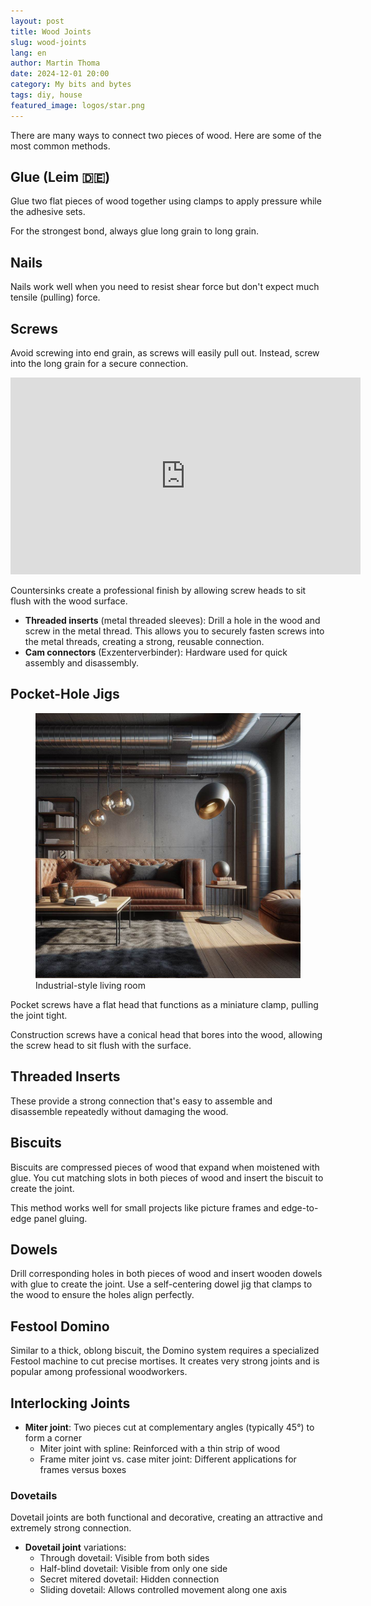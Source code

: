 ```yaml
---
layout: post
title: Wood Joints
slug: wood-joints
lang: en
author: Martin Thoma
date: 2024-12-01 20:00
category: My bits and bytes
tags: diy, house
featured_image: logos/star.png
---
```

There are many ways to connect two pieces of wood. Here are some of the most common methods.

## Glue (Leim 🇩🇪)

Glue two flat pieces of wood together using clamps to apply pressure while the adhesive sets.

For the strongest bond, always glue long grain to long grain.

## Nails

Nails work well when you need to resist shear force but don't expect much tensile (pulling) force.

## Screws

Avoid screwing into end grain, as screws will easily pull out. Instead, screw into the long grain for a secure connection.

<iframe width="560" height="315" src="https://www.youtube.com/embed/1RRNjne3R84?si=dFvVDk_64oK6Caiv" title="YouTube video player" frameborder="0" allow="accelerometer; autoplay; clipboard-write; encrypted-media; gyroscope; picture-in-picture; web-share" allowfullscreen></iframe>

Countersinks create a professional finish by allowing screw heads to sit flush with the wood surface.

* **Threaded inserts** (metal threaded sleeves): Drill a hole in the wood and
  screw in the metal thread. This allows you to securely fasten screws into the
  metal threads, creating a strong, reusable connection.
* **Cam connectors** (Exzenterverbinder): Hardware used for quick assembly and disassembly.

## Pocket-Hole Jigs

<figure class="wp-caption aligncenter img-thumbnail">
    <a href="../images/2024/01/industrial-living-room.jpg"><img src="../images/2024/01/industrial-living-room.jpg" alt="Industrial-style living room" style="max-height: 512px"/></a>
    <figcaption class="text-center">Industrial-style living room</figcaption>
</figure>

Pocket screws have a flat head that functions as a miniature clamp, pulling the joint tight.

Construction screws have a conical head that bores into the wood, allowing the screw head to sit flush with the surface.

## Threaded Inserts

These provide a strong connection that's easy to assemble and disassemble repeatedly without damaging the wood.

## Biscuits

Biscuits are compressed pieces of wood that expand when moistened with glue. You cut matching slots in both pieces of wood and insert the biscuit to create the joint.

This method works well for small projects like picture frames and edge-to-edge panel gluing.

## Dowels

Drill corresponding holes in both pieces of wood and insert wooden dowels with glue to create the joint. Use a self-centering dowel jig that clamps to the wood to ensure the holes align perfectly.


## Festool Domino

Similar to a thick, oblong biscuit, the Domino system requires a specialized Festool machine to cut precise mortises. It creates very strong joints and is popular among professional woodworkers.

## Interlocking Joints

* **Miter joint**: Two pieces cut at complementary angles (typically 45°) to form a corner
    * Miter joint with spline: Reinforced with a thin strip of wood
    * Frame miter joint vs. case miter joint: Different applications for frames versus boxes

### Dovetails

Dovetail joints are both functional and decorative, creating an attractive and extremely strong connection.

* **Dovetail joint** variations:
    * Through dovetail: Visible from both sides
    * Half-blind dovetail: Visible from only one side
    * Secret mitered dovetail: Hidden connection
    * Sliding dovetail: Allows controlled movement along one axis
